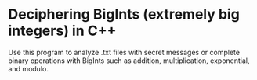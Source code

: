 # Deciphering BigInts (extremely big integers) in C++


Use this program to analyze .txt files with secret messages or complete binary operations with BigInts such as addition, multiplication, exponential, and modulo.
